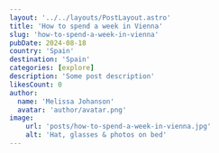 ```yaml
---
layout: '../../layouts/PostLayout.astro'
title: 'How to spend a week in Vienna'
slug: 'how-to-spend-a-week-in-vienna'
pubDate: 2024-08-18
country: 'Spain'
destination: 'Spain'
categories: [explore]
description: 'Some post description'
likesCount: 0
author:
  name: 'Melissa Johanson'
  avatar: 'author/avatar.png'
image:
    url: 'posts/how-to-spend-a-week-in-vienna.jpg'
    alt: 'Hat, glasses & photos on bed'
---
```

